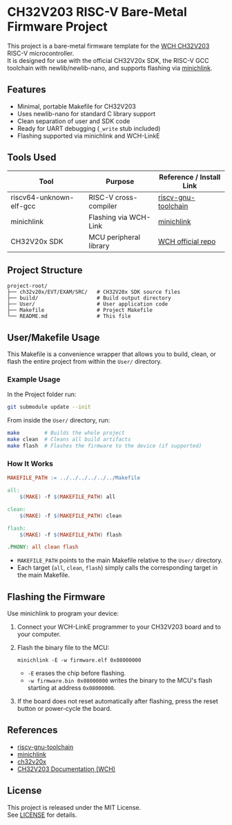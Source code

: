 # CH32V203 RISC-V Bare-Metal Firmware Project

This project is a bare-metal firmware template for the [WCH CH32V203](https://www.wch-ic.com/products/CH32V203.html) RISC-V microcontroller.  
It is designed for use with the official CH32V20x SDK, the RISC-V GCC toolchain with newlib/newlib-nano, and supports flashing via [minichlink](https://github.com/cnlohr/ch32fun/tree/master/minichlink).

## Features

- Minimal, portable Makefile for CH32V203
- Uses newlib-nano for standard C library support
- Clean separation of user and SDK code
- Ready for UART debugging (`_write` stub included)
- Flashing supported via minichlink and WCH-LinkE

## Tools Used

| Tool                    | Purpose                         | Reference / Install Link              |
|-------------------------|---------------------------------|---------------------------------------|
| riscv64-unknown-elf-gcc | RISC-V cross-compiler           | [riscv-gnu-toolchain](https://github.com/riscv-collab/riscv-gnu-toolchain) |
| minichlink              | Flashing via WCH-Link           | [minichlink](https://github.com/cnlohr/ch32fun/tree/master/minichlink) |
| CH32V20x SDK            | MCU peripheral library           | [WCH official repo](https://www.wch-ic.com/products/CH32V203.html) |

## Project Structure

```
project-root/
├── ch32v20x/EVT/EXAM/SRC/   # CH32V20x SDK source files
├── build/                   # Build output directory
├── User/                    # User application code
├── Makefile                 # Project Makefile
└── README.md                # This file
```

## User/Makefile Usage

This Makefile is a convenience wrapper that allows you to build, clean, or flash the entire project from within the `User/` directory.

### Example Usage
In the Project folder run:
```sh
git submodule update --init
```

From inside the `User/` directory, run:

```sh
make        # Builds the whole project
make clean  # Cleans all build artifacts
make flash  # Flashes the firmware to the device (if supported)
```

### How It Works

```makefile
MAKEFILE_PATH := ../../../../../../Makefile

all:
	$(MAKE) -f $(MAKEFILE_PATH) all

clean:
	$(MAKE) -f $(MAKEFILE_PATH) clean

flash:
	$(MAKE) -f $(MAKEFILE_PATH) flash

.PHONY: all clean flash
```

- `MAKEFILE_PATH` points to the main Makefile relative to the `User/` directory.
- Each target (`all`, `clean`, `flash`) simply calls the corresponding target in the main Makefile.

## Flashing the Firmware

Use minichlink to program your device:

1. Connect your WCH-LinkE programmer to your CH32V203 board and to your computer.
2. Flash the binary file to the MCU:
   ```
   minichlink -E -w firmware.elf 0x08000000
   ```
   - `-E` erases the chip before flashing.
   - `-w firmware.bin 0x08000000` writes the binary to the MCU's flash starting at address `0x08000000`.

3. If the board does not reset automatically after flashing, press the reset button or power-cycle the board.

## References

- [riscv-gnu-toolchain](https://github.com/riscv-collab/riscv-gnu-toolchain)
- [minichlink](https://github.com/cnlohr/ch32fun/tree/master/minichlink)
- [ch32v20x](https://github.com/openwch/ch32v20x/tree/6209b6e7f910e313eaa93354dc3b29608431f725)
- [CH32V203 Documentation (WCH)](https://www.wch-ic.com/products/CH32V203.html)

## License

This project is released under the MIT License.  
See [LICENSE](LICENSE) for details.
